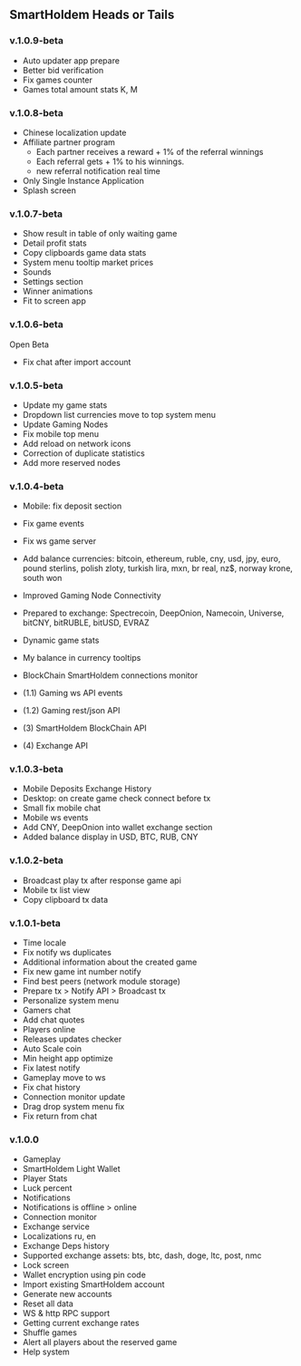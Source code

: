 ## SmartHoldem Heads or Tails

### v.1.0.9-beta

- Auto updater app prepare
- Better bid verification
- Fix games counter
- Games total amount stats K, M

### v.1.0.8-beta

- Chinese localization update
- Affiliate partner program
    - Each partner receives a reward + 1% of the referral winnings
    - Each referral gets + 1% to his winnings.
    - new referral notification real time
- Only Single Instance Application
- Splash screen

### v.1.0.7-beta

- Show result in table of only waiting game
- Detail profit stats
- Copy clipboards game data stats
- System menu tooltip market prices
- Sounds
- Settings section
- Winner animations
- Fit to screen app

### v.1.0.6-beta

Open Beta

- Fix chat after import account

### v.1.0.5-beta

- Update my game stats
- Dropdown list currencies move to top system menu
- Update Gaming Nodes
- Fix mobile top menu
- Add reload on network icons
- Correction of duplicate statistics
- Add more reserved nodes

### v.1.0.4-beta

- Mobile: fix deposit section
- Fix game events
- Fix ws game server
- Add balance currencies: bitcoin, ethereum, ruble, cny, usd, jpy, euro, pound sterlins, polish zloty, turkish lira, mxn, br real, nz$, norway krone, south won
- Improved Gaming Node Connectivity
- Prepared to exchange: Spectrecoin, DeepOnion, Namecoin, Universe, bitCNY, bitRUBLE, bitUSD, EVRAZ
- Dynamic game stats
- My balance in currency tooltips
- BlockChain SmartHoldem connections monitor

- (1.1) Gaming ws API events
- (1.2) Gaming rest/json API
- (3) SmartHoldem BlockChain API
- (4) Exchange API

### v.1.0.3-beta

- Mobile Deposits Exchange History
- Desktop: on create game check connect before tx
- Small fix mobile chat
- Mobile ws events
- Add CNY, DeepOnion into wallet exchange section
- Added balance display in USD, BTC, RUB, CNY

### v.1.0.2-beta

- Broadcast play tx after response game api
- Mobile tx list view
- Copy clipboard tx data

### v.1.0.1-beta

- Time locale
- Fix notify ws duplicates
- Additional information about the created game
- Fix new game int number notify
- Find best peers (network module storage)
- Prepare tx > Notify API > Broadcast tx
- Personalize system menu
- Gamers chat
- Add chat quotes
- Players online
- Releases updates checker
- Auto Scale coin
- Min height app optimize
- Fix latest notify
- Gameplay move to ws
- Fix chat history
- Connection monitor update
- Drag drop system menu fix
- Fix return from chat

### v.1.0.0

- Gameplay
- SmartHoldem Light Wallet
- Player Stats
- Luck percent
- Notifications
- Notifications is offline > online
- Connection monitor
- Exchange service
- Localizations ru, en
- Exchange Deps history
- Supported exchange assets: bts, btc, dash, doge, ltc, post, nmc
- Lock screen
- Wallet encryption using pin code
- Import existing SmartHoldem account
- Generate new accounts
- Reset all data
- WS & http RPC support
- Getting current exchange rates
- Shuffle games
- Alert all players about the reserved game
- Help system